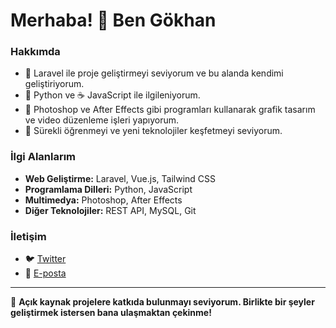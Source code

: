 # Merhaba! 👋 Ben Gökhan

### Hakkımda
- 🌟 Laravel ile proje geliştirmeyi seviyorum ve bu alanda kendimi geliştiriyorum.
- 🐍 Python ve ☕ JavaScript ile ilgileniyorum.
- 🎨 Photoshop ve After Effects gibi programları kullanarak grafik tasarım ve video düzenleme işleri yapıyorum.
- 🌱 Sürekli öğrenmeyi ve yeni teknolojiler keşfetmeyi seviyorum.

### İlgi Alanlarım
- **Web Geliştirme:** Laravel, Vue.js, Tailwind CSS
- **Programlama Dilleri:** Python, JavaScript
- **Multimedya:** Photoshop, After Effects
- **Diğer Teknolojiler:** REST API, MySQL, Git

### İletişim
- 🐦 [Twitter](https://x.com/GokhanOksak)
- 📧 [E-posta](mailto:gokhan@live.no)

---

🌟 **Açık kaynak projelere katkıda bulunmayı seviyorum. Birlikte bir şeyler geliştirmek istersen bana ulaşmaktan çekinme!**
